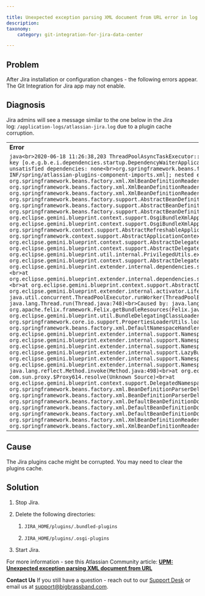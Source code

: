 ```yaml
---

title: Unexpected exception parsing XML document from URL error in log
description:
taxonomy:
    category: git-integration-for-jira-data-center

---
```

## Problem

After Jira installation or configuration changes - the following errors appear. The Git Integration for Jira app may not enable.

## Diagnosis

Jira admins will see a message similar to the one below in the Jira log: `/application-logs/atlassian-jira.log` due to a plugin cache corruption.

|     |
| --- |
| **Error** |
| ```java<br>2020-06-18 11:26:38,203 ThreadPoolAsyncTaskExecutor::Thread 31 ERROR dwall 686x89952x1 11eu4cp 192.168.4.155 /rest/plugins/1.0/com.xiplink.jira.git.jira_git_plugin-key [o.e.g.b.e.i.dependencies.startup.DependencyWaiterApplicationContextExecutor] Unable to create application context for [com.xiplink.jira.git.jira_git_plugin], unsatisfied dependencies: none<br>org.springframework.beans.factory.BeanDefinitionStoreException: Unexpected exception parsing XML document from URL [bundle://280.0:0/META-INF/spring/atlassian-plugins-component-imports.xml]; nested exception is java.lang.IllegalStateException: The bundle is uninstalled.<br>at org.springframework.beans.factory.xml.XmlBeanDefinitionReader.doLoadBeanDefinitions(XmlBeanDefinitionReader.java:414)<br>at org.springframework.beans.factory.xml.XmlBeanDefinitionReader.loadBeanDefinitions(XmlBeanDefinitionReader.java:336)<br>at org.springframework.beans.factory.xml.XmlBeanDefinitionReader.loadBeanDefinitions(XmlBeanDefinitionReader.java:304)<br>at org.springframework.beans.factory.support.AbstractBeanDefinitionReader.loadBeanDefinitions(AbstractBeanDefinitionReader.java:187)<br>at org.springframework.beans.factory.support.AbstractBeanDefinitionReader.loadBeanDefinitions(AbstractBeanDefinitionReader.java:223)<br>at org.springframework.beans.factory.support.AbstractBeanDefinitionReader.loadBeanDefinitions(AbstractBeanDefinitionReader.java:194)<br>at org.eclipse.gemini.blueprint.context.support.OsgiBundleXmlApplicationContext.loadBeanDefinitions(OsgiBundleXmlApplicationContext.java:171)<br>at org.eclipse.gemini.blueprint.context.support.OsgiBundleXmlApplicationContext.loadBeanDefinitions(OsgiBundleXmlApplicationContext.java:141)<br>at org.springframework.context.support.AbstractRefreshableApplicationContext.refreshBeanFactory(AbstractRefreshableApplicationContext.java:133)<br>at org.springframework.context.support.AbstractApplicationContext.obtainFreshBeanFactory(AbstractApplicationContext.java:619)<br>at org.eclipse.gemini.blueprint.context.support.AbstractDelegatedExecutionApplicationContext.access$800(AbstractDelegatedExecutionApplicationContext.java:57)<br>at org.eclipse.gemini.blueprint.context.support.AbstractDelegatedExecutionApplicationContext$3.run(AbstractDelegatedExecutionApplicationContext.java:239)<br>at org.eclipse.gemini.blueprint.util.internal.PrivilegedUtils.executeWithCustomTCCL(PrivilegedUtils.java:85)<br>at org.eclipse.gemini.blueprint.context.support.AbstractDelegatedExecutionApplicationContext.startRefresh(AbstractDelegatedExecutionApplicationContext.java:217)<br>at org.eclipse.gemini.blueprint.extender.internal.dependencies.startup.DependencyWaiterApplicationContextExecutor.stageOne(DependencyWaiterApplicationContextExecutor.java:224)<br>at org.eclipse.gemini.blueprint.extender.internal.dependencies.startup.DependencyWaiterApplicationContextExecutor.refresh(DependencyWaiterApplicationContextExecutor.java:177)<br>at org.eclipse.gemini.blueprint.context.support.AbstractDelegatedExecutionApplicationContext.refresh(AbstractDelegatedExecutionApplicationContext.java:154)<br>at org.eclipse.gemini.blueprint.extender.internal.activator.LifecycleManager$1.run(LifecycleManager.java:213)<br>at java.util.concurrent.ThreadPoolExecutor.runWorker(ThreadPoolExecutor.java:1149)<br>at java.util.concurrent.ThreadPoolExecutor$Worker.run(ThreadPoolExecutor.java:624)<br>at java.lang.Thread.run(Thread.java:748)<br>Caused by: java.lang.IllegalStateException: The bundle is uninstalled.<br>at org.apache.felix.framework.Felix.getBundleResources(Felix.java:1706)<br>at org.apache.felix.framework.BundleImpl.getResources(BundleImpl.java:689)<br>at org.eclipse.gemini.blueprint.util.BundleDelegatingClassLoader.getResources(BundleDelegatingClassLoader.java:186)<br>at org.springframework.core.io.support.PropertiesLoaderUtils.loadAllProperties(PropertiesLoaderUtils.java:178)<br>at org.springframework.beans.factory.xml.DefaultNamespaceHandlerResolver.getHandlerMappings(DefaultNamespaceHandlerResolver.java:164)<br>at org.eclipse.gemini.blueprint.extender.internal.support.NamespacePlugins$Plugin.resolve(NamespacePlugins.java:77)<br>at org.eclipse.gemini.blueprint.extender.internal.support.NamespacePlugins$5.operate(NamespacePlugins.java:209)<br>at org.eclipse.gemini.blueprint.extender.internal.support.NamespacePlugins$5.operate(NamespacePlugins.java:205)<br>at org.eclipse.gemini.blueprint.extender.internal.support.LazyBundleRegistry.apply(LazyBundleRegistry.java:159)<br>at org.eclipse.gemini.blueprint.extender.internal.support.NamespacePlugins.doResolve(NamespacePlugins.java:205)<br>at org.eclipse.gemini.blueprint.extender.internal.support.NamespacePlugins.resolve(NamespacePlugins.java:169)<br>... 2 filtered<br>at java.lang.reflect.Method.invoke(Method.java:498)<br>at org.eclipse.gemini.blueprint.context.support.TrackingUtil$OsgiServiceHandler.invoke(TrackingUtil.java:106)<br>at com.sun.proxy.$Proxy614.resolve(Unknown Source)<br>at org.eclipse.gemini.blueprint.context.support.DelegatedNamespaceHandlerResolver.resolve(DelegatedNamespaceHandlerResolver.java:55)<br>at org.springframework.beans.factory.xml.BeanDefinitionParserDelegate.parseCustomElement(BeanDefinitionParserDelegate.java:1361)<br>at org.springframework.beans.factory.xml.BeanDefinitionParserDelegate.parseCustomElement(BeanDefinitionParserDelegate.java:1352)<br>at org.springframework.beans.factory.xml.DefaultBeanDefinitionDocumentReader.parseBeanDefinitions(DefaultBeanDefinitionDocumentReader.java:178)<br>at org.springframework.beans.factory.xml.DefaultBeanDefinitionDocumentReader.doRegisterBeanDefinitions(DefaultBeanDefinitionDocumentReader.java:148)<br>at org.springframework.beans.factory.xml.DefaultBeanDefinitionDocumentReader.registerBeanDefinitions(DefaultBeanDefinitionDocumentReader.java:98)<br>at org.springframework.beans.factory.xml.XmlBeanDefinitionReader.registerBeanDefinitions(XmlBeanDefinitionReader.java:508)<br>at org.springframework.beans.factory.xml.XmlBeanDefinitionReader.doLoadBeanDefinitions(XmlBeanDefinitionReader.java:392)<br>... 20 more<br>``` |

## Cause

The Jira plugins cache might be corrupted. You may need to clear the plugins cache.

## Solution

1.  Stop Jira.

2.  Delete the following directories:

    1.  `JIRA_HOME/plugins/.bundled-plugins`

    2.  `JIRA_HOME/plugins/.osgi-plugins`

3.  Start Jira.

For more information - see this Atlassian Community article: [**UPM: Unexpected exception parsing XML document from URL**](https://community.atlassian.com/t5/Jira-Software-questions/UPM-Unexpected-exception-parsing-XML-document-from-URL/qaq-p/855850)

**Contact Us**
If you still have a question - reach out to our [Support Desk](https://bigbrassband.atlassian.net/servicedesk/customer/portals) or email us at [support@bigbrassband.com](mailto:support@bigbrassband.com).
